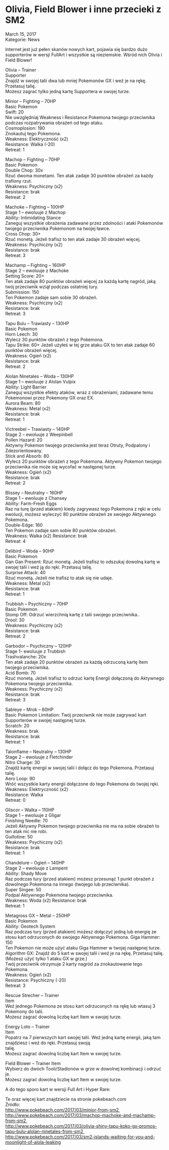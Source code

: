# Olivia, Field Blower i inne przecieki z SM2

March 15, 2017  
Kategorie: News

Internet jest już pełen skanów nowych kart, pojawia się bardzo dużo supporterów w wersji FullArt i wszystkie są nieziemskie. Wśród nich Olivia i Field Blower!  

Olivia – Trainer  
Supporter  
Znajdź w swojej talii dwa lub mniej Pokemonów GX i weź je na rękę. Przetasuj talię.  
Możesz zagrać tylko jedną kartę Supportera w swojej turze.  

Minior – Fighting – 70HP  
Basic Pokemon  
Swift: 20  
Nie uwzględniaj Weakness i Resistance Pokemona twojego przeciwnika podczas rozpatrywania obrażeń od tego ataku.  
Cosmoplosion: 190  
Znokautuj tego Pokemona.  
Weakness: Elektryczność (x2)  
Resistance: Walka (-20)  
Retreat: 1  

Machop – Fighting – 70HP  
Basic Pokemon  
Double Chop: 30x  
Rzuć dwoma monetami. Ten atak zadaje 30 punktów obrażeń za każdy trafiony rzut.  
Weakness: Psychiczny (x2)  
Resistance: brak  
Retreat: 2  

Machoke – Fighting – 100HP  
Stage 1 – ewoluuje z Machop  
Ability: Intimidating Stance  
Zaneguj wszystkie obrażenia zadawane przez zdolności i ataki Pokemonów twojego przeciwnika Pokemonom na twojej ławce.  
Cross Chop: 30+  
Rzuć monetą. Jeżeli trafisz to ten atak zadaje 30 obrażeń więcej.  
Weakness: Psychiczny (x2)  
Resistance: brak  
Retreat: 3  

Machamp – Fighting – 160HP  
Stage 2 – ewoluuje z Machoke  
Setting Score: 20+  
Ten atak zadaje 80 punktów obrażeń więcej za każdą kartę nagród, jaką twój przeciwnik wziął podczas ostatniej tury.  
Submission: 150  
Ten Pokemon zadaje sam sobie 30 obrażeń.  
Weakness: Psychiczny (x2)  
Resistance: brak  
Retreat: 3  

Tapu Bulu – Trawiasty – 130HP  
Basic Pokemon  
Horn Leech: 30  
Wylecz 30 punktów obrażeń z tego Pokemona.  
Tapu Strike: 60+
Jeżeli użyłeś w tej grze ataku GX to ten atak zadaje 60 punktów obrażeń więcej.  
Weakness: Ogień (x2)  
Resistance: brak  
Retreat: 2  

Alolan Ninetales – Woda – 130HP  
Stage 1 – ewoluuje z Alolan Vulpix  
Ability: Light Barrier  
Zaneguj wszystkie efekty ataków, wraz z obrażeniami, zadawane temu Pokemonowi przez Pokemony GX oraz EX.  
Aurora Beam: 80  
Weakness: Metal (x2)  
Resistance: brak  
Retreat: 1  


Victreebel – Trawiasty – 140HP  
Stage 2 – ewoluuje z Weepinbell  
Pollen Hazard: 20  
Aktywny Pokemon twojego przeciwnika jest teraz Otruty, Podpalony i Zdezorientowany.  
Stick and Absorb: 80  
Wylecz 20 punktów obrażeń z tego Pokemona. Aktywny Pokemon twojego przeciwnika nie może się wycofać w następnej turze.  
Weakness: Ogień (x2)  
Resistance: brak  
Retreat: 2  

Blissey – Neutralny – 160HP  
Stage 1 – ewoluuje z Chansey  
Ability: Farm-Fresh Eggs  
Raz na turę (przed atakiem) kiedy zagrywasz tego Pokemona z ręki w celu ewolucji, możesz wyleczyć 80 punktów obrażeń ze swojego Aktywnego Pokemona.  
Double-Edge: 160  
Ten Pokemon zadaje sam sobie 80 punktów obrażeń.  
Weakness: Walka (x2)
Resistance: brak  
Retreat: 4  

Delibird – Woda – 90HP  
Basic Pokemon  
Gan Gan Present: Rzuć monetą. Jeżeli trafisz to odszukaj dowolną kartę w swojej talii i weź ją do ręki. Przetasuj talię.  
Surprise Attack: 40  
Rzuć monetą. Jeżeli nie trafisz to atak się nie udaje.  
Weakness: Metal (x2)  
Resistance: brak  
Retreat: 1  

Trubbish – Psychiczny – 70HP  
Basic Pokemon  
Stomp Off: Odrzuć wierzchnią kartę z talii swojego przeciwnika..  
Drool: 30  
Weakness: Psychiczny (x2)  
Resistance: brak  
Retreat: 2  

Garbodor – Psychiczny – 120HP  
Stage 1- ewoluuje z Trubbish  
Trashvalanche: 20x  
Ten atak zadaje 20 punktów obrażeń za każdą odrzuconą kartę Item twojego przeciwnika.  
Acid Bomb: 70  
Rzuć monetą. Jeżeli trafisz to odrzuć kartę Energii dołączoną do Aktywnego Pokemona twojego przeciwnika.  
Weakness: Psychiczny (x2)  
Resistance: brak  
Retreat: 3  

Sableye – Mrok – 60HP  
Basic Pokemon
Limitation: Twój przeciwnik nie może zagrywać kart Supporterów w swojej następnej turze.  
Scratch: 20  
Weakness: brak  
Resistance: brak  
Retreat: 1  

Talonflame – Neutralny – 130HP  
Stage 2 – ewoluuje z Fletchinder  
Nitro Charge: 30  
Znajdź kartę energii w swojej talii i dołącz do tego Pokemona. Przetasuj talię.  
Aero Loop: 90  
Wróć wszystkie karty energii dołączone do tego Pokemona do twojej ręki.  
Weakness: Elektryczność (x2)  
Resistance: Walka  
Retreat: 0  

Gliscor – Walka – 110HP  
Stage 1 – ewoluuje z Gligar  
Finishing Needle: 70  
Jeżeli Aktywny Pokemon twojego przeciwnika nie ma na sobie obrażeń to ten atak nic nie robi.  
Guillotine: 50  
Weakness: Psychiczny (x2)  
Resistance: brak  
Retreat: 1  

Chandelure – Ogień – 140HP  
Stage 2 – ewoluuje z Lampent  
Ability: Shady Move  
Raz podczas tury (przed atakiem) możesz przesunąć 1 punkt obrażeń z dowolnego Pokemona na innego (twojego lub przeciwnika).  
Super Singee: 50  
Podpal Aktywnego Pokemona twojego przeciwnika.  
Weakness: Woda (x2)
Resistance: brak  
Retreat: 1  

Metagross GX – Metal – 250HP  
Basic Pokemon  
Ability: Geotech System  
Raz podczas tury (przed atakiem) możesz dołączyć jedną lub energię ze stosu kart odrzuconych do swojego Aktywnego Pokemona.
Giga Hammer: 150  
Ten Pokemon nie może użyć ataku Giga Hammer w twojej następnej turze.  
Algorithm GX: Znajdź do 5 kart w swojej talii i weź je na rękę. Przetasuj talię. (Możesz użyć tylko 1 ataku GX w grze.)  
Twój przeciwnik otrzymuje 2 karty nagród za znokautowanie tego Pokemona.  
Weakness: Ogień (x2)  
Resistance: Psychiczny (-20)  
Retreat: 3  

Rescue Strecher – Trainer  
Item  
Weź jednego Pokemona ze stosu kart odrzuconych na rękę lub wtasuj 3 Pokemony do talii.  
Możesz zagrać dowolną liczbę kart Item w swojej turze.  

Energy Loto – Trainer  
Item  
Popatrz na 7 pierwszych kart swojej talii. Weź jedną kartę energii, jaką tam znajdziesz i weź do ręki. Przetasuj swoją  
talię.  
Możesz zagrać dowolną liczbę kart Item w swojej turze.  

Field Blower – Trainer
Item  
Wybierz do dwóch Tooli/Stadionów w grze w dowolnej kombinacji i odrzuć je.  
Możesz zagrać dowolną liczbę kart Item w swojej turze.

A do tego sporo kart w wersji Full Art i Hyper Rare:

Te oraz więcej kart znajdziecie na stronie pokebeach.com  
Źródło:   
http://www.pokebeach.com/2017/03/minior-from-sm2   
http://www.pokebeach.com/2017/03/machop-machoke-and-machamp-from-sm2   
http://www.pokebeach.com/2017/03/olivia-shiny-tapu-koko-gx-promos-tapu-bulu-alolan-ninetales-from-sm2   
http://www.pokebeach.com/2017/03/sm2-islands-waiting-for-you-and-moonlight-of-alola-leaking
